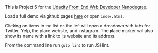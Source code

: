 This is Project 5 for the [Udacity Front End Web Developer Nanodegree](https://www.udacity.com/course/front-end-web-developer-nanodegree--nd001).

Load a full demo via github pages [here](http://andrewcockerham.github.io/UdacityFENDP5NeighborhoodMap/) or open `index.html`.

Clicking on items in the list on the left will open a dropdown with tabs for Twitter, Yelp, the place website, and Instagram.  The place marker will also show its name with a link to its website and its address.

From the command line run `gulp lint` to run JSHint.